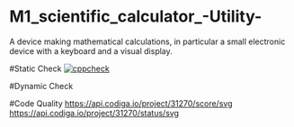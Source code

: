 # M1_scientific_calculator_-Utility-
A device making mathematical calculations, in particular a small electronic device with a keyboard and a visual display.

#Static Check
[![cppcheck](https://github.com/allenthomas21/M1_scientific_calc_Utility/actions/workflows/static-check.yml/badge.svg)](https://github.com/allenthomas21/M1_scientific_calc_Utility/actions/workflows/static-check.yml)

#Dynamic Check


#Code Quality
https://api.codiga.io/project/31270/score/svg
https://api.codiga.io/project/31270/status/svg
